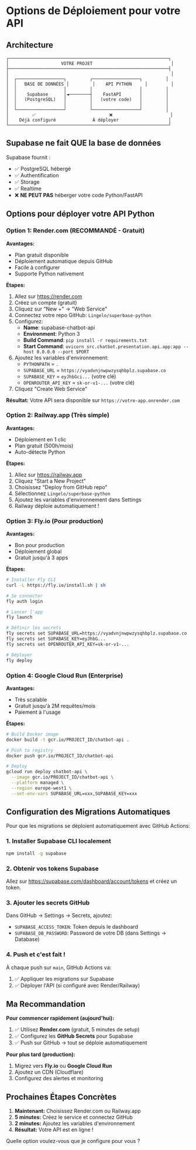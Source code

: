 # Options de Déploiement pour votre API

## Architecture

```
┌─────────────────────────────────────────────────────────────┐
│                    VOTRE PROJET                              │
├─────────────────────────────────────────────────────────────┤
│                                                              │
│  ┌──────────────────┐         ┌──────────────────┐         │
│  │   BASE DE DONNÉES │         │    API PYTHON     │         │
│  │                  │         │                  │         │
│  │    Supabase      │◄────────┤    FastAPI       │         │
│  │   (PostgreSQL)   │         │   (votre code)   │         │
│  │                  │         │                  │         │
│  └──────────────────┘         └──────────────────┘         │
│         ✅                            ❌                      │
│    Déjà configuré              À déployer                   │
└─────────────────────────────────────────────────────────────┘
```

## Supabase ne fait QUE la base de données

Supabase fournit :
- ✅ PostgreSQL hébergé
- ✅ Authentification
- ✅ Storage
- ✅ Realtime
- ❌ **NE PEUT PAS** héberger votre code Python/FastAPI

## Options pour déployer votre API Python

### Option 1: Render.com (RECOMMANDÉ - Gratuit)

**Avantages:**
- Plan gratuit disponible
- Déploiement automatique depuis GitHub
- Facile à configurer
- Supporte Python nativement

**Étapes:**

1. Allez sur https://render.com
2. Créez un compte (gratuit)
3. Cliquez sur "New +" → "Web Service"
4. Connectez votre repo GitHub: `Lingelo/superbase-python`
5. Configurez:
   - **Name**: supabase-chatbot-api
   - **Environment**: Python 3
   - **Build Command**: `pip install -r requirements.txt`
   - **Start Command**: `uvicorn src.chatbot.presentation.api.app:app --host 0.0.0.0 --port $PORT`
6. Ajoutez les variables d'environnement:
   - `PYTHONPATH` = `.`
   - `SUPABASE_URL` = `https://vyadvnjnwpwzysqhbplz.supabase.co`
   - `SUPABASE_KEY` = `eyJhbGci...` (votre clé)
   - `OPENROUTER_API_KEY` = `sk-or-v1-...` (votre clé)
7. Cliquez "Create Web Service"

**Résultat:** Votre API sera disponible sur `https://votre-app.onrender.com`

### Option 2: Railway.app (Très simple)

**Avantages:**
- Déploiement en 1 clic
- Plan gratuit (500h/mois)
- Auto-détecte Python

**Étapes:**

1. Allez sur https://railway.app
2. Cliquez "Start a New Project"
3. Choisissez "Deploy from GitHub repo"
4. Sélectionnez `Lingelo/superbase-python`
5. Ajoutez les variables d'environnement dans Settings
6. Railway déploie automatiquement !

### Option 3: Fly.io (Pour production)

**Avantages:**
- Bon pour production
- Déploiement global
- Gratuit jusqu'à 3 apps

**Étapes:**

```bash
# Installer Fly CLI
curl -L https://fly.io/install.sh | sh

# Se connecter
fly auth login

# Lancer l'app
fly launch

# Définir les secrets
fly secrets set SUPABASE_URL=https://vyadvnjnwpwzysqhbplz.supabase.co
fly secrets set SUPABASE_KEY=eyJhbG...
fly secrets set OPENROUTER_API_KEY=sk-or-v1-...

# Déployer
fly deploy
```

### Option 4: Google Cloud Run (Enterprise)

**Avantages:**
- Très scalable
- Gratuit jusqu'à 2M requêtes/mois
- Paiement à l'usage

**Étapes:**

```bash
# Build Docker image
docker build -t gcr.io/PROJECT_ID/chatbot-api .

# Push to registry
docker push gcr.io/PROJECT_ID/chatbot-api

# Deploy
gcloud run deploy chatbot-api \
  --image gcr.io/PROJECT_ID/chatbot-api \
  --platform managed \
  --region europe-west1 \
  --set-env-vars SUPABASE_URL=xxx,SUPABASE_KEY=xxx
```

## Configuration des Migrations Automatiques

Pour que les migrations se déploient automatiquement avec GitHub Actions:

### 1. Installer Supabase CLI localement

```bash
npm install -g supabase
```

### 2. Obtenir vos tokens Supabase

Allez sur https://supabase.com/dashboard/account/tokens et créez un token.

### 3. Ajouter les secrets GitHub

Dans GitHub → Settings → Secrets, ajoutez:

- `SUPABASE_ACCESS_TOKEN`: Token depuis le dashboard
- `SUPABASE_DB_PASSWORD`: Password de votre DB (dans Settings → Database)

### 4. Push et c'est fait !

À chaque push sur `main`, GitHub Actions va:
1. ✅ Appliquer les migrations sur Supabase
2. ✅ Déployer l'API (si configuré avec Render/Railway)

## Ma Recommandation

**Pour commencer rapidement (aujourd'hui):**

1. ✅ Utilisez **Render.com** (gratuit, 5 minutes de setup)
2. ✅ Configurez les **GitHub Secrets** pour Supabase
3. ✅ Push sur GitHub → tout se déploie automatiquement

**Pour plus tard (production):**

1. Migrez vers **Fly.io** ou **Google Cloud Run**
2. Ajoutez un CDN (Cloudflare)
3. Configurez des alertes et monitoring

## Prochaines Étapes Concrètes

1. **Maintenant:** Choisissez Render.com ou Railway.app
2. **5 minutes:** Créez le service et connectez GitHub
3. **2 minutes:** Ajoutez les variables d'environnement
4. **Résultat:** Votre API est en ligne !

Quelle option voulez-vous que je configure pour vous ?
